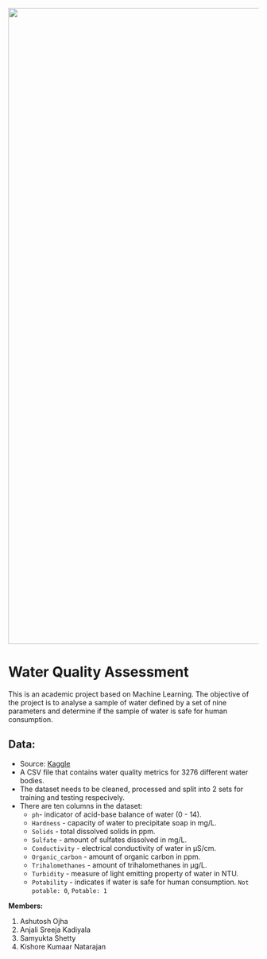 <p align="center">
    <image src="images/cover.jpg"  width="1280" height="auto">
</p>

# Water Quality Assessment

This is an academic project based on Machine Learning. 
The objective of the project is to analyse a sample of water defined by a set of nine parameters and determine if the sample of water is safe for human consumption.

    
## Data:
- Source: [Kaggle](https://www.kaggle.com/datasets/adityakadiwal/water-potability)
- A CSV file that contains water quality metrics for 3276 different water bodies.
- The dataset needs to be cleaned, processed and split into 2 sets for training and testing respecively.
- There are ten columns in the dataset:
    - `ph`- indicator of acid-base balance of water (0 - 14).
    - `Hardness` - capacity of water to precipitate soap in mg/L.
    - `Solids` - total dissolved solids in ppm.
    - `Sulfate` - amount of sulfates dissolved in mg/L.
    - `Conductivity` - electrical conductivity of water in μS/cm.
    - `Organic_carbon` - amount of organic carbon in ppm.
    - `Trihalomethanes` - amount of trihalomethanes in μg/L.
    - `Turbidity` - measure of light emitting property of water in NTU.
    - `Potability` - indicates if water is safe for human consumption. `Not potable: 0`, `Potable: 1`



**Members:**
1. Ashutosh Ojha
2. Anjali Sreeja Kadiyala
3. Samyukta Shetty
4. Kishore Kumaar Natarajan

